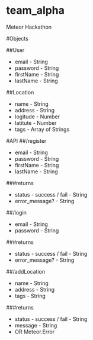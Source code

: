 # team_alpha
Meteor Hackathon

#Objects

##User
* email - String
* password - String
* firstName - String
* lastName - String

##Location
* name - String
* address - String
* logitude - Number
* latitute - Number
* tags - Array of Strings

#API
##/register
* email - String
* password - String
* firstName - String
* lastName - String

###returns
* status - success / fail - String
* error_message? - String

##/login
* email - String
* password - String

###returns
* status - success / fail - String
* error_message? - String

##/addLocation
* name - String
* address - String
* tags - String

###returns
* status - success / fail - String
* message - String
* OR Meteor.Error
